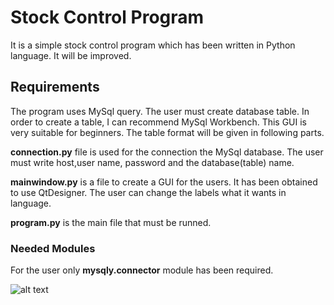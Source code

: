 # Stock Control Program

It is a simple stock control program which has been written in Python language. It will be improved.


## Requirements

The program uses MySql query. The user must create database table. In order to create a table, I can recommend MySql Workbench. This GUI is very suitable for beginners.
The table format will be given in following parts.

**connection.py** file is used for the connection the MySql database. The user must write host,user name, password and the database(table) name. 

**mainwindow.py** is a file to create a GUI for the users. It has been obtained to use QtDesigner. The user can change the labels what it wants in language.

**program.py** is the main file that must be runned.

### Needed Modules

For the user only **mysqly.connector** module has been required. 


![alt text](https://github.com/OguzKahrmn/Stock-Control/blob/main/program.png?raw=true)